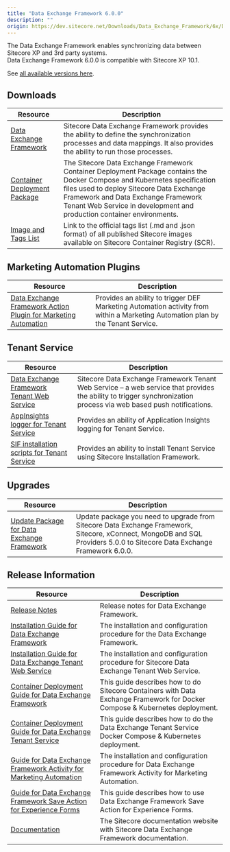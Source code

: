 ```yaml
---
title: "Data Exchange Framework 6.0.0"
description: ""
origin: https://dev.sitecore.net/Downloads/Data_Exchange_Framework/6x/Data_Exchange_Framework_600
---
```


The Data Exchange Framework enables synchronizing data between Sitecore XP and 3rd party systems.\
Data Exchange Framework 6.0.0 is compatible with Sitecore XP 10.1.

See [all available versions here](/downloads/Data_Exchange_Framework).

## Downloads

 | Resource | Description |
 | --- | --- |
 | [Data Exchange Framework](https://scdp.blob.core.windows.net/downloads/Data%20Exchange%20Framework/6x/Data%20Exchange%20Framework%20600/Secure/Data%20Exchange%20Framework%206.0.0%20rev.%2001537.zip) | Sitecore Data Exchange Framework provides the ability to define the synchronization processes and data mappings. It also provides the ability to run those processes. |
 | [Container Deployment Package](https://github.com/Sitecore/container-deployment/releases/tag/def%2F6.0.0.01537.153) | The Sitecore Data Exchange Framework Container Deployment Package contains the Docker Compose and Kubernetes specification files used to deploy Sitecore Data Exchange Framework and Data Exchange Framework Tenant Web Service in development and production container environments. |
 | [Image and Tags List](https://github.com/Sitecore/docker-images/tree/master/tags) | Link to the official tags list (.md and .json format) of all published Sitecore images available on Sitecore Container Registry (SCR). |

## Marketing Automation Plugins

 | Resource | Description |
 | --- | --- |
 | [Data Exchange Framework Action Plugin for Marketing Automation](https://scdp.blob.core.windows.net/downloads/Data%20Exchange%20Framework/6x/Data%20Exchange%20Framework%20600/Secure/Sitecore%20Data%20Exchange%20Framework%20Action%20Plugin%20for%20Marketing%20Automation%206.0.0-r01537.1182.scwdp.zip) | Provides an ability to trigger DEF Marketing Automation activity from within a Marketing Automation plan by the Tenant Service. |

## Tenant Service

 | Resource | Description |
 | --- | --- |
 | [Data Exchange Framework Tenant Web Service](https://scdp.blob.core.windows.net/downloads/Data%20Exchange%20Framework/6x/Data%20Exchange%20Framework%20600/Secure/Sitecore%20Data%20Exchange%20Framework%20Tenant%20Web%20Service%206.0.0%20rev.%2001537.scwdp.zip) | Sitecore Data Exchange Framework Tenant Web Service – a web service that provides the ability to trigger synchronization process via web based push notifications. |
 | [AppInsights logger for Tenant Service](https://scdp.blob.core.windows.net/downloads/Data%20Exchange%20Framework/6x/Data%20Exchange%20Framework%20600/Secure/AppInsights%20logger%20for%20Tenant%20Service%206.0.0%20rev.%2001537.scwdp.zip) | Provides an ability of Application Insights logging for Tenant Service. |
 | [SIF installation scripts for Tenant Service](https://scdp.blob.core.windows.net/downloads/Data%20Exchange%20Framework/6x/Data%20Exchange%20Framework%20600/Secure/SIFInstallationScriptsforTenantService.zip) | Provides an ability to install Tenant Service using Sitecore Installation Framework. |

## Upgrades

 | Resource | Description |
 | --- | --- |
 | [Update Package for Data Exchange Framework](https://scdp.blob.core.windows.net/downloads/Data%20Exchange%20Framework/6x/Data%20Exchange%20Framework%20600/Secure/Data%20Exchange%20Framework%20(update%20package)%206.0.0%20rev.%2001537.update) | Update package you need to upgrade from Sitecore Data Exchange Framework, Sitecore, xConnect, MongoDB and SQL Providers 5.0.0 to Sitecore Data Exchange Framework 6.0.0. |

## Release Information

 | Resource | Description |
 | --- | --- |
 | [Release Notes](/downloads/Data_Exchange_Framework/6x/Data_Exchange_Framework_600/Release_Notes) | Release notes for Data Exchange Framework. |
 | [Installation Guide for Data Exchange Framework](https://scdp.blob.core.windows.net/downloads/Data%20Exchange%20Framework/6x/Data%20Exchange%20Framework%20600/Secure/Data_Exchange_Framework_6_0_Installation_Guide-en.pdf) | The installation and configuration procedure for the Data Exchange Framework. |
 | [Installation Guide for Data Exchange Tenant Web Service](https://scdp.blob.core.windows.net/downloads/Data%20Exchange%20Framework/6x/Data%20Exchange%20Framework%20600/Secure/Data_Exchange_Framework_6_0_Tenant_Web_Service_Installation_Guide-en.pdf) | The installation and configuration procedure for Sitecore Data Exchange Tenant Web Service. |
 | [Container Deployment Guide for Data Exchange Framework](https://scdp.blob.core.windows.net/downloads/Data%20Exchange%20Framework/6x/Data%20Exchange%20Framework%20600/Secure/Data_Exchange_Framework_6_0_container_deployment_guide-en.pdf) | This guide describes how to do Sitecore Containers with Data Exchange Framework for Docker Compose & Kubernetes deployment. |
 | [Container Deployment Guide for Data Exchange Tenant Service](https://scdp.blob.core.windows.net/downloads/Data%20Exchange%20Framework/6x/Data%20Exchange%20Framework%20600/Secure/Data_Exchange_Framework_6_0_Tenant_Web_Service_Container_Deployment_Guide-en.pdf) | This guide describes how to do the Data Exchange Tenant Service Docker Compose & Kubernetes deployment. |
 | [Guide for Data Exchange Framework Activity for Marketing Automation](https://doc.sitecore.com/developers/def/60/data-exchange-framework/en/activity-for-marketing-automation.html) | The installation and configuration procedure for Data Exchange Framework Activity for Marketing Automation. |
 | [Guide for Data Exchange Framework Save Action for Experience Forms](https://doc.sitecore.com/developers/def/60/data-exchange-framework/en/save-action-for-experience-forms.html) | This guide describes how to use Data Exchange Framework Save Action for Experience Forms. |
 | [Documentation](https://doc.sitecore.com/developers/def/60/data-exchange-framework/en/index-en.html) | The Sitecore documentation website with Sitecore Data Exchange Framework documentation. |